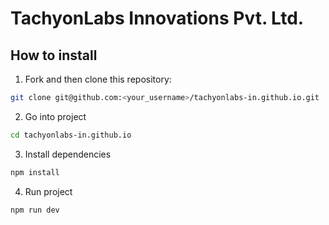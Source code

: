 # TachyonLabs Innovations Pvt. Ltd. 

## How to install

1. Fork and then clone this repository:

```bash
git clone git@github.com:<your_username>/tachyonlabs-in.github.io.git
```

2. Go into project

```bash
cd tachyonlabs-in.github.io
```

3. Install dependencies

```bash
npm install
```

4. Run project

```bash
npm run dev
```
